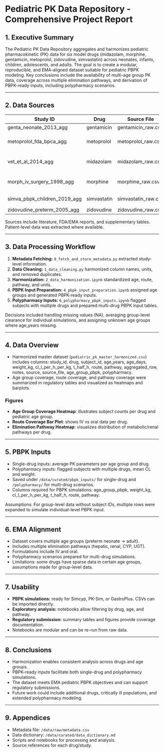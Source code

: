 # Pediatric PK Data Repository - Comprehensive Project Report

## 1. Executive Summary

The Pediatric PK Data Repository aggregates and harmonizes pediatric pharmacokinetic (PK) data for six model drugs (midazolam, morphine, gentamicin, metoprolol, zidovudine, simvastatin) across neonates, infants, children, adolescents, and adults. The goal is to create a modular, reproducible, and EMA-aligned dataset suitable for pediatric PBPK modeling. Key conclusions include the availability of multi-age group PK data, coverage across multiple elimination pathways, and derivation of PBPK-ready inputs, including polypharmacy scenarios.

---

## 2. Data Sources

| Study ID                         | Drug        | Source File           | Pathway                   | Elimination   | Formulation | Notes                            |
| -------------------------------- | ----------- | --------------------- | ------------------------- | ------------- | ----------- | -------------------------------- |
| genta\_neonate\_2013\_agg        | gentamicin  | gentamicin\_raw\.csv  | renal                     | renal         | iv          | Neonatal clearance               |
| metoprolol\_fda\_bpca\_agg       | metoprolol  | metoprolol\_raw\.csv  | CYP2D6 hepatic metabolism | hepatic/renal | oral        | Pediatric summary Cmin/Cmax      |
| vet\_et\_al\_2014\_agg           | midazolam   | midazolam\_raw\.csv   | CYP3A4 hepatic metabolism | hepatic       | iv          | Critically ill neonates/children |
| morph\_iv\_surgery\_1998\_agg    | morphine    | morphine\_raw\.csv    | UGT2B7 hepatic metabolism | hepatic       | iv          | Postoperative infants            |
| simva\_pbpk\_children\_2019\_agg | simvastatin | simvastatin\_raw\.csv | hepatic/biliary           | hepatic       | oral        | Children/adolescents PBPK model  |
| zidovudine\_preterm\_2005\_agg   | zidovudine  | zidovudine\_raw\.csv  | UGT/renal                 | hepatic/renal | oral        | Preterm neonates                 |

Sources include literature, FDA/EMA reports, and supplementary tables. Patient-level data was extracted where available.

---

## 3. Data Processing Workflow

1. **Metadata Fetching:** `0_fetch_and_store_metadata.py` extracted study-level information.
2. **Data Cleaning:** `1_data_cleaning.py` harmonized column names, units, and removed duplicates.
3. **Harmonization:** `2_data_harmonization.ipynb` standardized age, route, pathway, and units.
4. **PBPK Input Preparation:** `4_pbpk_input_preparation.ipynb` assigned age groups and generated PBPK-ready inputs.
5. **Polypharmacy Inputs:** `6_polypharmacy_pbpk_inputs.ipynb` flagged subjects with multiple drugs and prepared multi-drug PBPK input tables.

Decisions included handling missing values (NA), averaging group-level clearance for individual simulations, and assigning unknown age groups where age\_years missing.

---

## 4. Data Overview

* Harmonized master dataset (`pediatric_pk_master_harmonized.csv`) includes columns: study\_id, drug, subject\_id, age\_years, age\_days, weight\_kg, cl\_l\_per\_h\_per\_kg, t\_half\_h, route, pathway, aggregated\_row, notes, source, source\_file, age\_group\_pbpk, polypharmacy.
* Age group coverage, route coverage, and pathway coverage were summarized in regulatory tables and visualized as heatmaps and barplots.

### Figures

* **Age Group Coverage Heatmap**: illustrates subject counts per drug and pediatric age group.
* **Route Coverage Bar Plot**: shows IV vs oral data per drug.
* **Elimination Pathway Heatmap**: visualizes distribution of metabolic/renal pathways per drug.

---

## 5. PBPK Inputs

* Single-drug inputs: average PK parameters per age group and drug.
* Polypharmacy inputs: flagged subjects with multiple drugs, mean CL and weight.
* Saved under `/data/curated/pbpk_inputs/` for single-drug and `/polypharmacy/` for multi-drug scenarios.
* Columns required for PBPK simulations: age\_group\_pbpk, weight\_kg, cl\_l\_per\_h\_per\_kg, t\_half\_h, route, pathway.

Assumptions: For group-level data without subject IDs, multiple rows were expanded to simulate individual-level PBPK input.

---

## 6. EMA Alignment

* Dataset covers multiple age groups (preterm neonate → adult).
* Includes multiple elimination pathways (hepatic, renal, CYP, UGT).
* Formulations include IV and oral.
* Polypharmacy scenarios prepared for multi-drug simulations.
* Limitations: some drugs have sparse data in certain age groups, assumptions made for group-level data.

---

## 7. Usability

* **PBPK simulations:** ready for Simcyp, PK-Sim, or GastroPlus. CSVs can be imported directly.
* **Exploratory analysis:** notebooks allow filtering by drug, age, and pathway.
* **Regulatory submission:** summary tables and figures provide coverage documentation.
* Notebooks are modular and can be re-run from raw data.

---

## 8. Conclusions

* Harmonization enables consistent analysis across drugs and age groups.
* PBPK-ready inputs facilitate both single-drug and polypharmacy simulations.
* The dataset meets EMA pediatric PBPK objectives and can support regulatory submissions.
* Future work could include additional drugs, critically ill populations, and extended polypharmacy modeling.

---

## 9. Appendices

* Metadata file: `/data/raw/metadata.csv`
* Data dictionary: `/data/curated/data_dictionary.md`
* Scripts and notebooks for processing and analysis.
* Source references for each drug/study.
